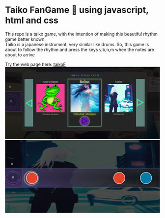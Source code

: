 # Taiko FanGame  🥁 using javascript, html and css

This repo is a taiko game, with the intention of making this beautiful rhythm game better known. \
Taiko is a japanese instrument, very similar like drums. So, this game is about to follow the rhythm and press the keys v,b,n,m when the notes are about to arrive

Try the web page here: [taikoF](https://taikof.netlify.app/)
![Screenshot](/images/captura1.png)
![Screenshot](/images/captura2.png)

